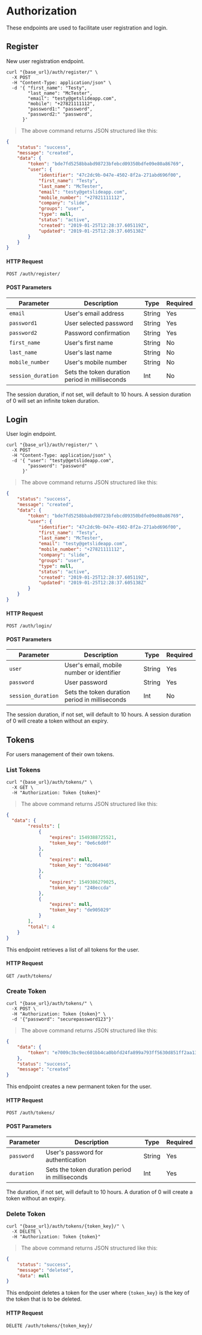 # Authorization

These endpoints are used to facilitate user registration and login.

## Register

New user registration endpoint.

```shell
curl "{base_url}/auth/register/" \
  -X POST
  -H "Content-Type: application/json" \
  -d '{ "first_name": "Testy",
        "last_name": "McTester",
        "email": "testy@getslideapp.com",
        "mobile": "+27821111112",
        "password1:" "password",
        "password2:" "password",      
      }'
```

> The above command returns JSON structured like this:

```json
{
    "status": "success",
    "message": "created",
    "data": {
        "token": "bde7fd5258bbabd98723bfebcd09350bdfe09e80a86769",
        "user": {
            "identifier": "47c2dc9b-047e-4502-8f2a-271abd696f00",
            "first_name": "Testy",
            "last_name": "McTester",
            "email": "testy@getslideapp.com",
            "mobile_number": "+27821111112",
            "company": "slide",
            "groups": "user",
            "type": null,
            "status": "active",
            "created": "2019-01-25T12:28:37.605119Z",
            "updated": "2019-01-25T12:28:37.605138Z"
        }
    }
}
```

#### HTTP Request

`POST /auth/register/`

#### POST Parameters

Parameter | Description | Type | Required
--------- | ----------- | -----| --------
`email` | User's email address | String | Yes
`password1` | User selected password | String | Yes
`password2` | Password confirmation | String | Yes
`first_name` | User's first name | String | No
`last_name` | User's last name| String | No
`mobile_number` | User's mobile number | String | No
`session_duration` | Sets the token duration period in milliseconds | Int | No

<aside class="notice">
The session duration, if not set, will default to 10 hours. A session duration of 0 will set an infinite token duration.
</aside>

## Login

User login endpoint.

```shell
curl "{base_url}/auth/register/" \
  -X POST
  -H "Content-Type: application/json" \
  -d '{ "user": "testy@getslideapp.com",
        "password": "password"  
      }'
```

> The above command returns JSON structured like this:

```json
{
    "status": "success",
    "message": "created",
    "data": {
        "token": "bde7fd5258bbabd98723bfebcd09350bdfe09e80a86769",
        "user": {
            "identifier": "47c2dc9b-047e-4502-8f2a-271abd696f00",
            "first_name": "Testy",
            "last_name": "McTester",
            "email": "testy@getslideapp.com",
            "mobile_number": "+27821111112",
            "company": "slide",
            "groups": "user",
            "type": null,
            "status": "active",
            "created": "2019-01-25T12:28:37.605119Z",
            "updated": "2019-01-25T12:28:37.605138Z"
        }
    }
}
```

#### HTTP Request

`POST /auth/login/`

#### POST Parameters

Parameter | Description | Type | Required
--------- | ----------- | -----| --------
`user` | User's email, mobile number or identifier | String | Yes
`password` | User password | String | Yes
`session_duration` | Sets the token duration period in milliseconds | Int | No

<aside class="notice">
The session duration, if not set, will default to 10 hours. A session duration of 0 will create a token without an expiry.
</aside>


## Tokens

For users management of their own tokens.

### List Tokens

```shell
curl "{base_url}/auth/tokens/" \
  -X GET \
  -H "Authorization: Token {token}"
```

> The above command returns JSON structured like this:

```json
{
  "data": {
        "results": [
            {
                "expires": 1549388725521,
                "token_key": "0e6c6d0f"
            },
            {
                "expires": null,
                "token_key": "dc064946"
            },
            {
                "expires": 1549386279025,
                "token_key": "248eccda"
            },
            {
                "expires": null,
                "token_key": "de905029"
            }
        ],
        "total": 4
    }
}
```

This endpoint retrieves a list of all tokens for the user.

#### HTTP Request

`GET /auth/tokens/`


### Create Token

```shell
curl "{base_url}/auth/tokens/" \
  -X POST \
  -H "Authorization: Token {token}" \
  -d '{"password": "securepassword123"}'
```

> The above command returns JSON structured like this:

```json
{
    "data": {
        "token": "e7009c3bc9ec601bb4ca0bbfd24fa899a793ff5630d851ff2aa13bf104baf140"
    },
    "status": "success",
    "message": "created"
}
```

This endpoint creates a new permanent token for the user.

#### HTTP Request

`POST /auth/tokens/`

#### POST Parameters

Parameter | Description | Type | Required
--------- | ----------- | -----| --------
`password` | User's password for authentication | String | Yes
`duration` |  Sets the token duration period in milliseconds | Int | Yes

<aside class="notice">
The duration, if not set, will default to 10 hours. A duration of 0 will create a token without an expiry.
</aside>

### Delete Token

```shell
curl "{base_url}/auth/tokens/{token_key}/" \
  -X DELETE \
  -H "Authorization: Token {token}"
```

> The above command returns JSON structured like this:

```json
{
    "status": "success",
    "message": "deleted",
    "data": null
}
```

This endpoint deletes a token for the user where `{token_key}` is the key of the token that is to be deleted.

#### HTTP Request

`DELETE /auth/tokens/{token_key}/`
